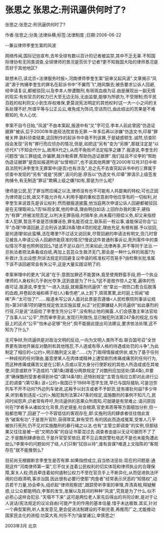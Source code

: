 # 张思之  张思之:刑讯逼供何时了?    
    
张思之:张思之:刑讯逼供何时了?    
作者:张思之;分类:法律纵横;标签:法律制度 ;日期:2006-06-22    
--兼议律师李奎生案的风波    
网络传闻,国际记协宣布,去年全球有数以百计的记者被监禁,其中不乏无辜.不知国际律协有无同类调查,全球律师的景况是否优于记者?更不知我国大陆的律师景况是否好于其他地区?    
联想未已,读北京<法律服务时报>,河南律师李奎生案“庭审又起风波".文章揭示“风波"源于拘捕李奎生的罪名在起诉书中“不翼而飞",随风飘去;被告要求公诉人回避,经申请复议,都被驳回;以及李本人惨遭酷刑,有斑斑血痕为证.由是展现出一副无情的现实:有些官员的权力已大至无边无际,无由监督,能够为所欲为,不受限制;而平民百姓的权利则又小到生存权难保,更莫说宪法明定的其他权利!这一大一小之间的关系处理不好,所谓平等与公正云云,难免成为饰词,空话而已,由此结出的苦果是不难察知的,令人心忧.    
李案不自今日始,“风波"不由本案起,报道中有“又"字可见.李本人前此曾因“仿造证据罪"被诉,后于2000年年底经法院宣告无罪.一年多后再以涉嫌“仿造文书,印章"罪被关押.孰料侦查结束,这回制作的起诉书中竟不列该罪,于是疑惑顿生.诚然,侦查阶段会发现“另有"罪行而应侦办的情况,但是,如把这“另有"变为“另换",那就注定是“以侦代X"(不知会代什么,故用X代之),从而不免败坏法定程序之嫌了.报道说,李奎生的问题改“由三罪组成,诈骗罪,敲诈勒索罪,帮助伪造证据罪".我们姑且不论李的“帮助伪造证据罪"是否如报道所说“似曾相识",也不说其他两罪“在2000年12月31日中牟县法院判决李奎生无罪案中(是否)也有涉及",总之先不去查究起诉书中的三罪属于侦查中发现的“另有"或是“另换",该问的是:原告以“伪造文书,印章"罪请示上级签发拘捕令,有无制造“罪证"欺瞒上级之嫌?如有,那是为什么呢?    
律师是公民,犯了罪当然应绳之以法,律师没有也不可能有人共鄙夷的特权;可也正因为律师是公民,故又不能允许有人利用手握的重权恣意剥夺他应享有的一切权利,对李奎生来说首先是诉讼权利.然而据报道披露,他当庭两次申请公诉人回避都被驳回.是在无理取闹么?否!纵观全案,他的申请,理由明白如话:上回你办我的案子,硬指为“有罪",终被法院否定,以判决无罪告结;时隔年余,尚未履行赔偿义务,却又来指控本人犯罪,暂且不查是否挟嫌诬告,罪名能否成立,联系前一桩讼事,谁能保证你会“公平"办理?申请回避,正合刑诉法第28条1款4项的规定,理由充足,有根有据.予以驳回,是何道理!如此蛮横,法在哪里?不过话又说回来,尽管回避的申请法有明文,但几时曾见被告人申请公诉人回避终能获准的情况?慢说这件普通刑事诉讼,死刑案件中的类似情况不是也照例驳回么?徒法不足以自行,历来如此;法律再多,并不等同于法治.一旦执法者把法条看成白纸,再加上芸芸众生救济无门,那会是一种什么样的局面?为补救计,生出设想:刑诉法规定的回避复议申请的核准权可否易手?由检察长批准属下该不该回避常会有失公平,这是大量实践证明了的.    
李案审理中的更大“风波"在于:意图加罪还不能罢休,竟至使用野蛮手段,把一个执业律师的人身权利几乎剥光夺净,这到底是为了什么?这不是故作惊人之笔,遍体的伤痕可证.报道说,李奎生“一进入法庭,就揭露刑讯逼供".他“拿出一把伤口愈合后脱落的血痂,并卷起衣袖和裤子给(人)看伤疤",从上到下,斑斑累累,此时庭上但闻“嘘唏"声:“太可怕了!"......报道未写公诉人面对此景是否遵循<人民检察院刑事诉讼规则>第381条1项的硬性规定依法实施监督,纠正“对犯罪嫌疑人刑讯逼供"如此暴烈的行径,只是说“法庭给了李奎生充分公平",没有制止他的揭露.人们会感激主审法官给了当事人以“公平",然而审李至此,发现行刑致伤,显已触犯刑法第247条的规定,仅有庭上的这点“公平"怕未必足够“充分",倘不能据此提出司法建议,要求依法处理,这不知为了什么?    
无可争辩,刑讯逼供是对政治文明的反动,一向为文明人类所不齿.联合国号召“全世界更有效地开展反对酷刑和其他残忍,不人道或有辱人格的待遇或处罚的斗争",为此制定了相应的<公约>,明示酷刑定义是:“......(为了)取得情报或供状,或为了基于任何一种歧视的任何理由,蓄意使某人在肉体或精神上遭受剧烈疼痛或痛苦的任何行为,而这种疼痛或痛苦又是在公职人员或以官方身分行使职权的其他人所造成或在其唆使,同意或默许下造成的."(第1条)跟着分两款规定了对酷刑应加惩处(第4条),并要求“确保酷刑受害者得到补偿"(第14条1款).还特别规定“主管当局应立即对此进行公正的调查"(第12条).该<公约>我国已于1988年签字生效,早已与国际接轨.可是岂奈列车不开不动何?外边列车驶进,这厢予以封冻或者不予卸货,徒有接轨何益?多少年来,听到看到违反<公约>,触犯我刑法第247条的规定,滥施酷刑的事例不知凡几,民间时闻怨声,识者常有呼吁,刑讯逼供的恶果众所周知,可就硬是有禁难止.请问原因何在?学者多从诸如文化背景,历史镜鉴,社会根源,官吏素质等等方面细加分析,但一般都忽略了,回避了一个不容低估的客观存在,即:实施刑讯的肆虐者往往借此宣告“破案有功",于是晋升官阶,获得厚奖,鲜有受罚.有的因此而造成冤案,受害人几乎被执行死刑,仍不见对实施酷刑的暴行绳之以法.也有“主管立即调查"的实例,但那结果又往往是被一纸“文明办案"的自证书蒙混过去.调查者由是以无证可据而不了了之.于是酷刑肆虐依旧,于是升官受奖依旧,君不见云南民警杜培武不是也未能免遭此劫么?李案中的问题如何了结,人们只剩“拭目以待",谁有良谋?难道上文指陈的“客观存在"就不能推倒么?    
目前尚无根据断言李奎生是否有罪.如果指控成立,自当依法惩处.现在的问题是:通观这件“河南律师第一案",它不仅关连着公民权利的切实体现和律师执业的合理保障,案关人权;而且牵连着如何遏制公权力不至在官员手上不断异化,从而促进执法环境的日趋清明,事涉治国.因此很有必要行使那“肉食者"经常表示厌恶的“知情权",动员若干力量,协会牵头,组织起“律师观察团",跟踪旁听李案的审理,弄清真相,释疑解惑,让公众都能明白,李案的发生,发展以及其间的种种“风波",究竟是为了什么.似不必担心这样会犯忌.“天塌不下来".这可是两位老人家先后得出的共同诊断,是对于让人说话(宪法规定的议论自由)可能产生的作用的基本估量.惜乎未达极致.其实,针对一个典型案例,听人发发意见,更会促进法制建设的不断完善,再推而广之,尤能推动国家民主化的进程:功莫大焉,何乐不为?庙堂诸公,幸慎思之!    
2003年3月 北京